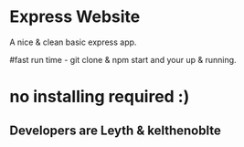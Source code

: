 # Express Website

A nice & clean basic express app.

#fast run time - git clone & npm start and your up & running. 

no installing required :)
=======

## Developers are Leyth & kelthenoblte
